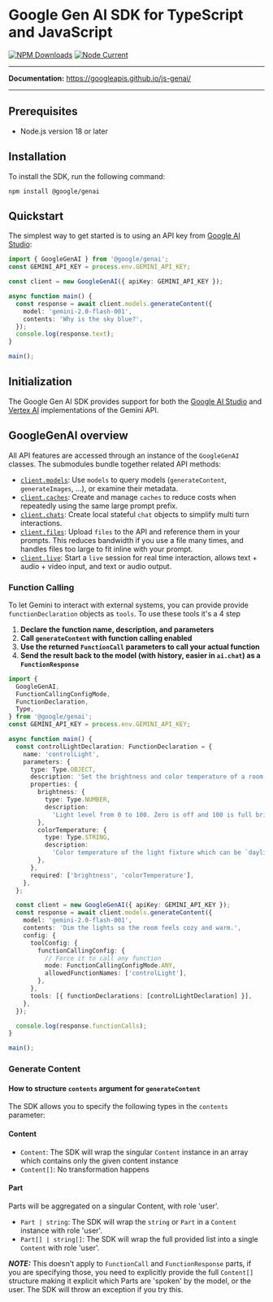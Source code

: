 # Google Gen AI SDK for TypeScript and JavaScript

[![NPM Downloads](https://img.shields.io/npm/dw/%40google%2Fgenai)](https://www.npmjs.com/package/@google/genai)
[![Node Current](https://img.shields.io/node/v/%40google%2Fgenai)](https://www.npmjs.com/package/@google/genai)

---

**Documentation:** https://googleapis.github.io/js-genai/

---

## Prerequisites

- Node.js version 18 or later

## Installation

To install the SDK, run the following command:

```shell
npm install @google/genai
```

## Quickstart

The simplest way to get started is to using an API key from
[Google AI Studio](https://aistudio.google.com/apikey):

```typescript
import { GoogleGenAI } from '@google/genai';
const GEMINI_API_KEY = process.env.GEMINI_API_KEY;

const client = new GoogleGenAI({ apiKey: GEMINI_API_KEY });

async function main() {
  const response = await client.models.generateContent({
    model: 'gemini-2.0-flash-001',
    contents: 'Why is the sky blue?',
  });
  console.log(response.text);
}

main();
```

## Initialization

The Google Gen AI SDK provides support for both the
[Google AI Studio](https://ai.google.dev/gemini-api/docs) and
[Vertex AI](https://cloud.google.com/vertex-ai/generative-ai/docs/learn/overview)
implementations of the Gemini API.

## GoogleGenAI overview

All API features are accessed through an instance of the `GoogleGenAI` classes.
The submodules bundle together related API methods:

- [`client.models`](https://googleapis.github.io/js-genai/main/classes/models.Models.html):
  Use `models` to query models (`generateContent`, `generateImages`, ...), or
  examine their metadata.
- [`client.caches`](https://googleapis.github.io/js-genai/main/classes/caches.Caches.html):
  Create and manage `caches` to reduce costs when repeatedly using the same
  large prompt prefix.
- [`client.chats`](https://googleapis.github.io/js-genai/main/classes/chats.Chats.html):
  Create local stateful `chat` objects to simplify multi turn interactions.
- [`client.files`](https://googleapis.github.io/js-genai/main/classes/files.Files.html):
  Upload `files` to the API and reference them in your prompts.
  This reduces bandwidth if you use a file many times, and handles files too
  large to fit inline with your prompt.
- [`client.live`](https://googleapis.github.io/js-genai/main/classes/live.Live.html):
  Start a `live` session for real time interaction, allows text + audio + video
  input, and text or audio output.

### Function Calling

To let Gemini to interact with external systems, you can provide provide
`functionDeclaration` objects as `tools`. To use these tools it's a 4 step

1. **Declare the function name, description, and parameters**
2. **Call `generateContent` with function calling enabled**
3. **Use the returned `FunctionCall` parameters to call your actual function**
4. **Send the result back to the model (with history, easier in `ai.chat`)
   as a `FunctionResponse`**

```typescript
import {
  GoogleGenAI,
  FunctionCallingConfigMode,
  FunctionDeclaration,
  Type,
} from '@google/genai';
const GEMINI_API_KEY = process.env.GEMINI_API_KEY;

async function main() {
  const controlLightDeclaration: FunctionDeclaration = {
    name: 'controlLight',
    parameters: {
      type: Type.OBJECT,
      description: 'Set the brightness and color temperature of a room light.',
      properties: {
        brightness: {
          type: Type.NUMBER,
          description:
            'Light level from 0 to 100. Zero is off and 100 is full brightness.',
        },
        colorTemperature: {
          type: Type.STRING,
          description:
            'Color temperature of the light fixture which can be `daylight`, `cool`, or `warm`.',
        },
      },
      required: ['brightness', 'colorTemperature'],
    },
  };

  const client = new GoogleGenAI({ apiKey: GEMINI_API_KEY });
  const response = await client.models.generateContent({
    model: 'gemini-2.0-flash-001',
    contents: 'Dim the lights so the room feels cozy and warm.',
    config: {
      toolConfig: {
        functionCallingConfig: {
          // Force it to call any function
          mode: FunctionCallingConfigMode.ANY,
          allowedFunctionNames: ['controlLight'],
        },
      },
      tools: [{ functionDeclarations: [controlLightDeclaration] }],
    },
  });

  console.log(response.functionCalls);
}

main();
```

### Generate Content

#### How to structure `contents` argument for `generateContent`

The SDK allows you to specify the following types in the `contents` parameter:

#### Content

- `Content`: The SDK will wrap the singular `Content` instance in an array which
  contains only the given content instance
- `Content[]`: No transformation happens

#### Part

Parts will be aggregated on a singular Content, with role 'user'.

- `Part | string`: The SDK will wrap the `string` or `Part` in a `Content`
  instance with role 'user'.
- `Part[] | string[]`: The SDK will wrap the full provided list into a single
  `Content` with role 'user'.

**_NOTE:_** This doesn't apply to `FunctionCall` and `FunctionResponse` parts,
if you are specifying those, you need to explicitly provide the full
`Content[]` structure making it explicit which Parts are 'spoken' by the model,
or the user. The SDK will throw an exception if you try this.
